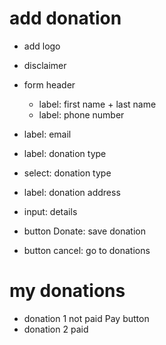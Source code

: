 # add donation
- add logo
- disclaimer
- form header
    - label: first name + last name
    - label: phone number
- label: email

- label: donation type
- select: donation type

- label: donation address
- input: details

- button Donate: save donation
- button cancel: go to donations


# my donations
- donation 1 not paid       Pay button
- donation 2 paid
